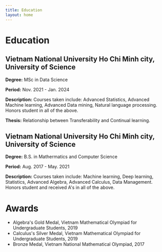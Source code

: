 ```yaml
---
title: Education
layout: home
---
```


# **Education**

## Vietnam National University Ho Chi Minh city, University of Science
**Degree:** MSc in Data Science

**Period:** Nov. 2021 - Jan. 2024

**Description:** Courses taken include: Advanced Statistics, Advanced Machine learning, Advanced Data mining, Natural language processing. Honors student in all of the above.

**Thesis:** Relationship between Transferability and Continual learning.

## Vietnam National University Ho Chi Minh city, University of Science
**Degree:** B.S. in Mathermatics and Computer Science

**Period:** Aug. 2017 - May. 2021

**Description:** Courses taken include: Machine learning, Deep learning, Statistics, Advanced Algebra, Advanced Calculus, Data Management. Honors student and received A's in all of the above.

# **Awards**

  - Algebra's Gold Medal, Vietnam Mathematical Olympiad for Undergraduate Students, 2019
  - Calculus's Silver Medal, Vietnam Mathematical Olympiad for Undergraduate Students, 2019
  - Bronze Medal, Vietnam National Mathematical Olympiad, 2017
